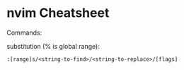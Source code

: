 # nvim Cheatsheet

Commands:

substitution (% is global range):
```
:[range]s/<string-to-find>/<string-to-replace>/[flags]
```

